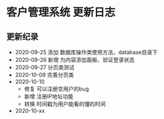 # 客户管理系统 更新日志

## 更新纪录

- 2020\-09\-25 添加 数据库操作类使用方法，database目录下
- 2020\-09\-26 新增 为内容添加面板、验证登录状态
- 2020\-09\-27 分页类测试
- 2020\-10\-09 完善分页类
- 2020\-10\-10 
  - 修复 可以注册空用户的bug
  - 新增 注册IP地址功能
  - 转换 时间戳为用户能看的懂的时间
- 2020\-10\-xx 